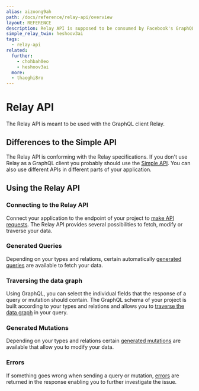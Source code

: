 ```yaml
---
alias: aizoong9ah
path: /docs/reference/relay-api/overview
layout: REFERENCE
description: Relay API is supposed to be consumed by Facebook's GraphQL client Relay but any other GraphQL client such as Apollo, Lokka can be used as well.
simple_relay_twin: heshoov3ai
tags:
  - relay-api
related:
  further:
    - chohbah0eo
    - heshoov3ai
  more:
  - thaeghi8ro
---
```


# Relay API

The Relay API is meant to be used with the GraphQL client Relay.

## Differences to the Simple API

The Relay API is conforming with the Relay specifications. If you don't use Relay as a GraphQL client you probably should use the [Simple API](!alias-heshoov3ai). You can also use different APIs in different parts of your application.

## Using the Relay API

### Connecting to the Relay API

Connect your application to the endpoint of your project to [make API requests](!alias-thaiph8ung).
The Relay API provides several possibilities to fetch, modify or traverse your data.

### Generated Queries

Depending on your types and relations, certain automatically [generated queries](!alias-oiviev0xi7) are available to fetch your data.

### Traversing the data graph

Using GraphQL, you can select the individual fields that the response of a query or mutation should contain. The GraphQL schema of your project is built according to your types and relations and allows you to [traverse the data graph](!alias-uo6uv0ecoh) in your query.

### Generated Mutations

Depending on your types and relations certain [generated mutations](!alias-vah0igucil) are available that allow you to modify your data.

### Errors

If something goes wrong when sending a query or mutation, [errors](!alias-looxoo7avo) are returned in the response enabling you to further investigate the issue.
